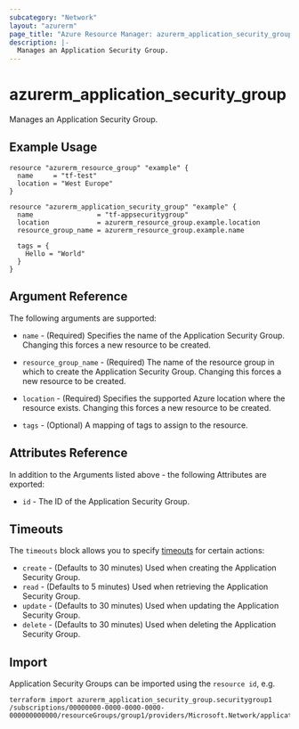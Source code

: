 ```yaml
---
subcategory: "Network"
layout: "azurerm"
page_title: "Azure Resource Manager: azurerm_application_security_group"
description: |-
  Manages an Application Security Group.
---
```


# azurerm_application_security_group

Manages an Application Security Group.

## Example Usage

```hcl
resource "azurerm_resource_group" "example" {
  name     = "tf-test"
  location = "West Europe"
}

resource "azurerm_application_security_group" "example" {
  name                = "tf-appsecuritygroup"
  location            = azurerm_resource_group.example.location
  resource_group_name = azurerm_resource_group.example.name

  tags = {
    Hello = "World"
  }
}
```

## Argument Reference

The following arguments are supported:

* `name` - (Required) Specifies the name of the Application Security Group. Changing this forces a new resource to be created.

* `resource_group_name` - (Required) The name of the resource group in which to create the Application Security Group. Changing this forces a new resource to be created.

* `location` - (Required) Specifies the supported Azure location where the resource exists. Changing this forces a new resource to be created.

* `tags` - (Optional) A mapping of tags to assign to the resource.

## Attributes Reference

In addition to the Arguments listed above - the following Attributes are exported:

* `id` - The ID of the Application Security Group.

## Timeouts

The `timeouts` block allows you to specify [timeouts](https://www.terraform.io/language/resources/syntax#operation-timeouts) for certain actions:

* `create` - (Defaults to 30 minutes) Used when creating the Application Security Group.
* `read` - (Defaults to 5 minutes) Used when retrieving the Application Security Group.
* `update` - (Defaults to 30 minutes) Used when updating the Application Security Group.
* `delete` - (Defaults to 30 minutes) Used when deleting the Application Security Group.

## Import

Application Security Groups can be imported using the `resource id`, e.g.

```shell
terraform import azurerm_application_security_group.securitygroup1 /subscriptions/00000000-0000-0000-0000-000000000000/resourceGroups/group1/providers/Microsoft.Network/applicationSecurityGroups/securitygroup1
```
